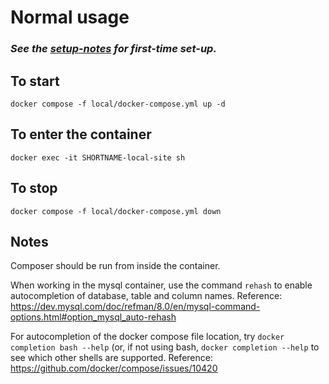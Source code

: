 # Normal usage

### *See the [setup-notes](https://github.com/UN-OCHA/local-reverse-proxy/blob/main/setup-notes.md) for first-time set-up.*

## To start
`docker compose -f local/docker-compose.yml up -d`
## To enter the container
`docker exec -it SHORTNAME-local-site sh`
## To stop
`docker compose -f local/docker-compose.yml down`

## Notes
Composer should be run from inside the container.

When working in the mysql container, use the command `rehash` to enable
autocompletion of database, table and column names. Reference: https://dev.mysql.com/doc/refman/8.0/en/mysql-command-options.html#option_mysql_auto-rehash

For autocompletion of the docker compose file location, try `docker completion bash --help` (or, if not using bash, `docker completion --help` to see which other shells are supported. Reference: https://github.com/docker/compose/issues/10420

